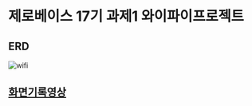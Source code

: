 # 제로베이스 17기 과제1 와이파이프로젝트

## ERD


![wifi](https://github.com/limHyeonTaek/WifiProject-mission1/assets/143856509/4291e84d-165b-463f-9d4d-51355638aa89)

## [화면기록영상](https://youtu.be/5Si7hwz4cDU)
